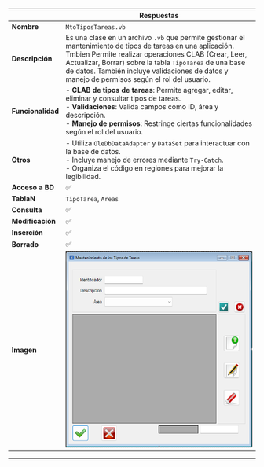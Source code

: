 |                   | **Respuestas**                          |
|-------------------|-----------------------------------------|
| **Nombre**        | `MtoTiposTareas.vb`                    |
| **Descripción**   | Es una clase en un archivo `.vb` que permite gestionar el mantenimiento de tipos de tareas en una aplicación. Tmbien Permite realizar operaciones CLAB (Crear, Leer, Actualizar, Borrar) sobre la tabla `TipoTarea` de una base de datos. También incluye validaciones de datos y manejo de permisos según el rol del usuario. |
| **Funcionalidad** | - **CLAB de tipos de tareas**: Permite agregar, editar, eliminar y consultar tipos de tareas.<br>- **Validaciones**: Valida campos como ID, área y descripción.<br>- **Manejo de permisos**: Restringe ciertas funcionalidades según el rol del usuario. |
| **Otros**         | - Utiliza `OleDbDataAdapter` y `DataSet` para interactuar con la base de datos.<br>- Incluye manejo de errores mediante `Try-Catch`.<br>- Organiza el código en regiones para mejorar la legibilidad. |
| **Acceso a BD**   | ✅                                      |
| **TablaN**        | `TipoTarea`, `Areas`                   |
| **Consulta**      | ✅                                      |
| **Modificación**  | ✅                                      |
| **Inserción**     | ✅                                      |
| **Borrado**       | ✅                                      |
| **Imagen**        | ![Captura_de_pantalla](Capturas/MtoTiposTarea_Ventana.png)        |
---